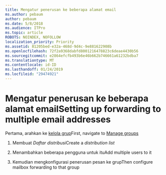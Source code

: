 ```yaml
---
title: Mengatur penerusan ke beberapa alamat email
ms.author: pebaum
author: pebaum
ms.date: 5/8/2018
ms.audience: ITPro
ms.topic: article
ROBOTS: NOINDEX, NOFOLLOW
localization_priority: Priority
ms.assetid: 81205bed-e32a-468d-9d4c-9e881622908b
ms.openlocfilehash: 72f2a9368dabfd8001216478823c6deae4430b56
ms.sourcegitcommit: e2864efcfb493b6e46b662b746661a61232bdba7
ms.translationtype: MT
ms.contentlocale: id-ID
ms.lasthandoff: 01/24/2019
ms.locfileid: "29474921"
---
```

# <a name="setting-up-forwarding-to-multiple-email-addresses"></a><span data-ttu-id="ec60d-102">Mengatur penerusan ke beberapa alamat email</span><span class="sxs-lookup"><span data-stu-id="ec60d-102">Setting up forwarding to multiple email addresses</span></span>

<span data-ttu-id="ec60d-103">Pertama, arahkan ke [kelola grup](https://portal.office.com/adminportal/home#/groups)</span><span class="sxs-lookup"><span data-stu-id="ec60d-103">First, navigate to [Manage groups](https://portal.office.com/adminportal/home#/groups)</span></span>
  
1. <span data-ttu-id="ec60d-104">Membuat *Daftar distribusi*</span><span class="sxs-lookup"><span data-stu-id="ec60d-104">Create a  *distribution list*</span></span> 
    
2. <span data-ttu-id="ec60d-105">Menambahkan beberapa pengguna untuk itu</span><span class="sxs-lookup"><span data-stu-id="ec60d-105">Add multiple users to it</span></span>
    
3. <span data-ttu-id="ec60d-106">Kemudian mengkonfigurasi penerusan pesan ke grup</span><span class="sxs-lookup"><span data-stu-id="ec60d-106">Then configure mailbox forwarding to that group</span></span>
    

